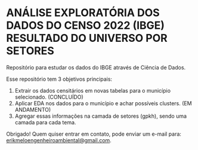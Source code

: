 # ANÁLISE EXPLORATÓRIA DOS DADOS DO CENSO 2022 (IBGE) RESULTADO DO UNIVERSO POR SETORES
Repositório para estudar os dados do IBGE através de Ciência de Dados.

Esse repositório tem 3 objetivos principais:
1. Extrair os dados censitários em novas tabelas para o município selecionado. (CONCLUÍDO) 
2. Aplicar EDA nos dados para o município e achar possíveis clusters. (EM ANDAMENTO)
3. Agregar essas informações na camada de setores (gpkh), sendo uma camada para cada tema.

Obrigado! Quem quiser entrar em contato, pode enviar um e-mail para: [erikmeloengenheiroambiental@gmail.com](mailto:erikmeloengenheiroambiental@gmail.com).
